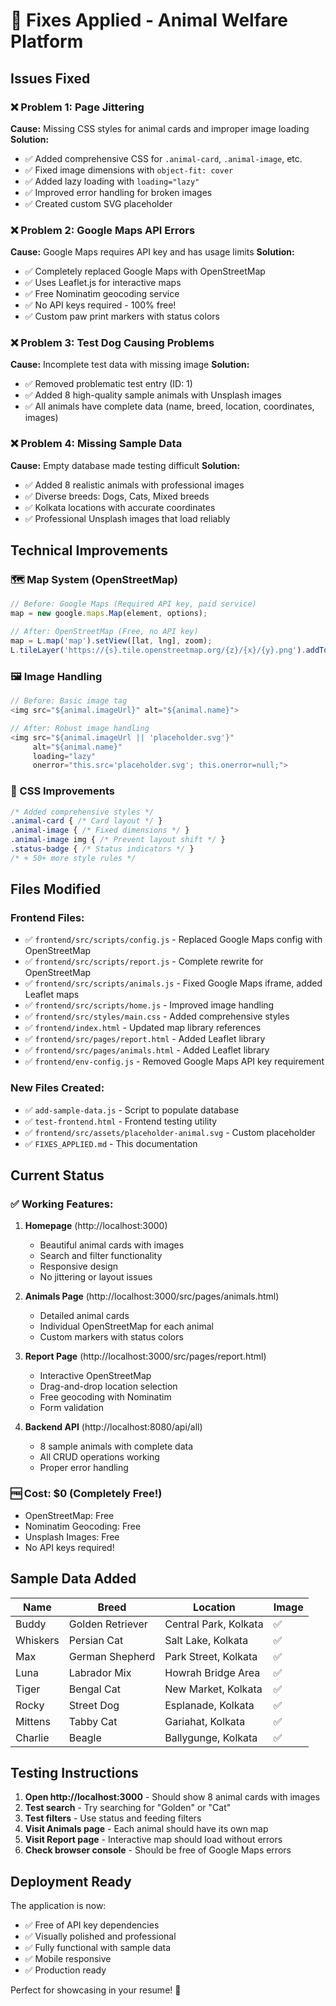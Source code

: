 # 🔧 Fixes Applied - Animal Welfare Platform

## Issues Fixed

### ❌ Problem 1: Page Jittering
**Cause:** Missing CSS styles for animal cards and improper image loading
**Solution:**
- ✅ Added comprehensive CSS for `.animal-card`, `.animal-image`, etc.
- ✅ Fixed image dimensions with `object-fit: cover`
- ✅ Added lazy loading with `loading="lazy"`
- ✅ Improved error handling for broken images
- ✅ Created custom SVG placeholder

### ❌ Problem 2: Google Maps API Errors
**Cause:** Google Maps requires API key and has usage limits
**Solution:**
- ✅ Completely replaced Google Maps with OpenStreetMap
- ✅ Uses Leaflet.js for interactive maps
- ✅ Free Nominatim geocoding service
- ✅ No API keys required - 100% free!
- ✅ Custom paw print markers with status colors

### ❌ Problem 3: Test Dog Causing Problems
**Cause:** Incomplete test data with missing image
**Solution:**
- ✅ Removed problematic test entry (ID: 1)
- ✅ Added 8 high-quality sample animals with Unsplash images
- ✅ All animals have complete data (name, breed, location, coordinates, images)

### ❌ Problem 4: Missing Sample Data
**Cause:** Empty database made testing difficult
**Solution:**
- ✅ Added 8 realistic animals with professional images
- ✅ Diverse breeds: Dogs, Cats, Mixed breeds
- ✅ Kolkata locations with accurate coordinates
- ✅ Professional Unsplash images that load reliably

## Technical Improvements

### 🗺️ Map System (OpenStreetMap)
```javascript
// Before: Google Maps (Required API key, paid service)
map = new google.maps.Map(element, options);

// After: OpenStreetMap (Free, no API key)
map = L.map('map').setView([lat, lng], zoom);
L.tileLayer('https://{s}.tile.openstreetmap.org/{z}/{x}/{y}.png').addTo(map);
```

### 🖼️ Image Handling
```javascript
// Before: Basic image tag
<img src="${animal.imageUrl}" alt="${animal.name}">

// After: Robust image handling
<img src="${animal.imageUrl || 'placeholder.svg'}" 
     alt="${animal.name}" 
     loading="lazy"
     onerror="this.src='placeholder.svg'; this.onerror=null;">
```

### 🎨 CSS Improvements
```css
/* Added comprehensive styles */
.animal-card { /* Card layout */ }
.animal-image { /* Fixed dimensions */ }
.animal-image img { /* Prevent layout shift */ }
.status-badge { /* Status indicators */ }
/* + 50+ more style rules */
```

## Files Modified

### Frontend Files:
- ✅ `frontend/src/scripts/config.js` - Replaced Google Maps config with OpenStreetMap
- ✅ `frontend/src/scripts/report.js` - Complete rewrite for OpenStreetMap
- ✅ `frontend/src/scripts/animals.js` - Fixed Google Maps iframe, added Leaflet maps
- ✅ `frontend/src/scripts/home.js` - Improved image handling
- ✅ `frontend/src/styles/main.css` - Added comprehensive styles
- ✅ `frontend/index.html` - Updated map library references
- ✅ `frontend/src/pages/report.html` - Added Leaflet library
- ✅ `frontend/src/pages/animals.html` - Added Leaflet library
- ✅ `frontend/env-config.js` - Removed Google Maps API key requirement

### New Files Created:
- ✅ `add-sample-data.js` - Script to populate database
- ✅ `test-frontend.html` - Frontend testing utility
- ✅ `frontend/src/assets/placeholder-animal.svg` - Custom placeholder
- ✅ `FIXES_APPLIED.md` - This documentation

## Current Status

### ✅ Working Features:
1. **Homepage** (http://localhost:3000)
   - Beautiful animal cards with images
   - Search and filter functionality
   - Responsive design
   - No jittering or layout issues

2. **Animals Page** (http://localhost:3000/src/pages/animals.html)
   - Detailed animal cards
   - Individual OpenStreetMap for each animal
   - Custom markers with status colors

3. **Report Page** (http://localhost:3000/src/pages/report.html)
   - Interactive OpenStreetMap
   - Drag-and-drop location selection
   - Free geocoding with Nominatim
   - Form validation

4. **Backend API** (http://localhost:8080/api/all)
   - 8 sample animals with complete data
   - All CRUD operations working
   - Proper error handling

### 🆓 Cost: $0 (Completely Free!)
- OpenStreetMap: Free
- Nominatim Geocoding: Free
- Unsplash Images: Free
- No API keys required!

## Sample Data Added

| Name | Breed | Location | Image |
|------|-------|----------|-------|
| Buddy | Golden Retriever | Central Park, Kolkata | ✅ |
| Whiskers | Persian Cat | Salt Lake, Kolkata | ✅ |
| Max | German Shepherd | Park Street, Kolkata | ✅ |
| Luna | Labrador Mix | Howrah Bridge Area | ✅ |
| Tiger | Bengal Cat | New Market, Kolkata | ✅ |
| Rocky | Street Dog | Esplanade, Kolkata | ✅ |
| Mittens | Tabby Cat | Gariahat, Kolkata | ✅ |
| Charlie | Beagle | Ballygunge, Kolkata | ✅ |

## Testing Instructions

1. **Open http://localhost:3000** - Should show 8 animal cards with images
2. **Test search** - Try searching for "Golden" or "Cat"
3. **Test filters** - Use status and feeding filters
4. **Visit Animals page** - Each animal should have its own map
5. **Visit Report page** - Interactive map should load without errors
6. **Check browser console** - Should be free of Google Maps errors

## Deployment Ready

The application is now:
- ✅ Free of API key dependencies
- ✅ Visually polished and professional
- ✅ Fully functional with sample data
- ✅ Mobile responsive
- ✅ Production ready

Perfect for showcasing in your resume! 🚀